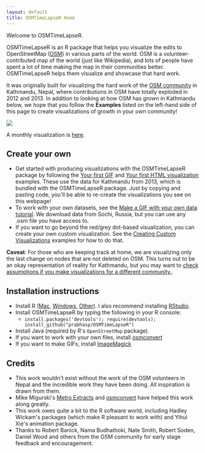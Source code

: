 ```yaml
---
layout: default
title: OSMTimeLapseR Home
---
```

Welcome to OSMTimeLapseR. 

OSMTimeLapseR is an R package that helps you visualize the edits to OpenStreetMap ([OSM](http://osm.org)) in various parts of the world. OSM is a volunteer-contributed map of the world (just like Wikipedia), and lots of people have spent a lot of time making the map in their communities better. OSMTimeLapseR helps them visualize and showcase that hard work.

It was originally built for visualizing the hard work of the [OSM community](http://osmnepal.org/) in Kathmandu, Nepal, where contributions in OSM have totally exploded in 2012 and 2013. In addition to looking at how OSM has grown in Kathmandu below, we hope that you follow the **Examples** listed on the left-hand side of this page to create visualizations of growth in your own community!

![]({{site.baseurl}}/demo/kathmandu_yearly.gif)

A monthly visualization is [here]({{site.baseurl}}/demo/kathmandu_monthly.html).


Create your own
---

 * Get started with producing visualizations with the OSMTimeLapseR package by following the [Your first GIF]({{site.baseurl}}/examples/gif-example.html) and [Your first HTML visualization]({{site.baseurl}}/examples/html-example.html) examples. These use the data for Kathmandu from 2013, which is bundled with the OSMTimeLapseR package. Just by copying and pasting code, you'll be able to re-create the visualizations you see on this webpage!
 * To work with your own datasets, see the [Make a GIF with your own data tutorial]({{site.baseurl}}/examples/use-your-own-data.html). We download data from Sochi, Russia, but you can use any .osm file you have access to.
 * If you want to go beyond the red/grey dot-based visualization, you can create your own custom visualization. See the [Creating Custom Visualizations]({{site.baseurl}}/examples/custom.html) examples for how to do that.

**Caveat**: For those who are keeping track at home, we are visualizing only the last change on nodes that are not deleted on OSM. This turns out to be an okay representation of reality for Kathmandu, but you may want to [check assumptions if you make visualizations for a different community.]({{site.baseurl}}/examples/check-assumptions.html).

Installation instructions
---
 * Install R ([Mac](http://cran.r-project.org/bin/macosx/), [Windows](http://cran.r-project.org/bin/windows/base/), [Other](http://cran.r-project.org/bin/)). I also recommend installing [RStudio](https://www.rstudio.com/ide/download/).
 * Install OSMTimeLapseR by typing the following in your R console:
   * ```install.packages('devtools'); require(devtools); install_github("prabhasp/OSMTimeLapseR")``` 
 * Install Java (required by R's `OpenStreetMap` package).
 * If you want to work with your own files, install [osmconvert](http://wiki.openstreetmap.org/wiki/Osmconvert)
 * If you want to make GIFs, install [ImageMagick](http://www.imagemagick.org/)

Credits
---
 * This work wouldn't exist without the work of the OSM volunteers in Nepal and the incredible work they have been doing. All inspiration is drawn from them.
 * Mike Migurski's [Metro Extracts](http://metro.teczno.com/) and [osmconvert](http://wiki.openstreetmap.org/wiki/Osmconvert) have helped this work along greatly.
 * This work owes quite a bit to the R software world, including Hadley Wickam's packages (which make R pleasant to work with) and Yihui Xie's animation package.
 * Thanks to Robert Banick, Nama Budhathoki, Nate Smith, Robert Soden, Daniel Wood and others from the OSM community for early stage feedback and encouragement.


